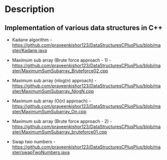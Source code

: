 # Description

## Implementation of various data structures in C++

* Kadane algorithm - https://github.com/praveenkishor123/DataStructuresCPlusPlus/blob/master/Kadane.java

* Maximum sub array (Brute force approach - 1) - https://github.com/praveenkishor123/DataStructuresCPlusPlus/blob/master/MaximumSumSubarray_Bruteforce02.cpp

* Maximum sub array (nlog(n) approach) - https://github.com/praveenkishor123/DataStructuresCPlusPlus/blob/master/MaximumSumSubarray_NlogN.cpp

* Maximum sub array (O(n) approach) - https://github.com/praveenkishor123/DataStructuresCPlusPlus/blob/master/MaximumSumSubarray_On.cpp

* Maximum sub array (Brute force approach - 2) - https://github.com/praveenkishor123/DataStructuresCPlusPlus/blob/master/MaximumSumSubarray_bruteforce01.cpp

* Swap two numbers - https://github.com/praveenkishor123/DataStructuresCPlusPlus/blob/master/swapTwoNumbers.java
